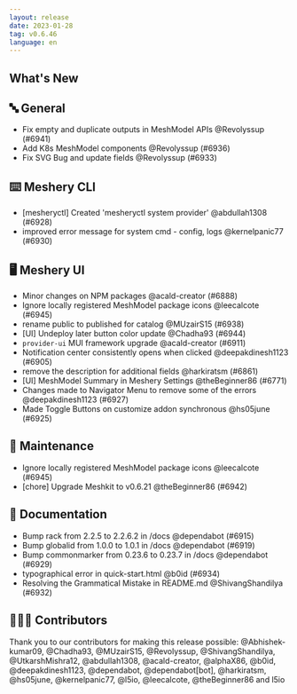 ```yaml
---
layout: release
date: 2023-01-28
tag: v0.6.46
language: en
---
```


## What's New

## 🔤 General

- Fix empty and duplicate outputs in MeshModel APIs @Revolyssup (#6941)
- Add K8s MeshModel components @Revolyssup (#6936)
- Fix SVG Bug and update fields @Revolyssup (#6933)

## ⌨️ Meshery CLI

- [mesheryctl] Created 'mesheryctl system provider' @abdullah1308 (#6928)
- improved error message for system cmd - config, logs @kernelpanic77 (#6930)

## 🖥 Meshery UI

- Minor changes on NPM packages @acald-creator (#6888)
- Ignore locally registered MeshModel package icons @leecalcote (#6945)
- rename public to published for catalog @MUzairS15 (#6938)
- [UI] Undeploy later button color update @Chadha93 (#6944)
- `provider-ui` MUI framework upgrade @acald-creator (#6911)
- Notification center consistently opens when clicked @deepakdinesh1123 (#6905)
- remove the description for additional fields @harkiratsm (#6861)
- [UI] MeshModel Summary in Meshery Settings @theBeginner86 (#6771)
- Changes made to Navigator Menu to remove some of the errors @deepakdinesh1123 (#6927)
- Made Toggle Buttons on customize addon synchronous @hs05june (#6925)

## 🧰 Maintenance

- Ignore locally registered MeshModel package icons @leecalcote (#6945)
- [chore] Upgrade Meshkit to v0.6.21 @theBeginner86 (#6942)

## 📖 Documentation

- Bump rack from 2.2.5 to 2.2.6.2 in /docs @dependabot (#6915)
- Bump globalid from 1.0.0 to 1.0.1 in /docs @dependabot (#6919)
- Bump commonmarker from 0.23.6 to 0.23.7 in /docs @dependabot (#6929)
- typographical error in quick-start.html @b0id (#6934)
- Resolving the Grammatical Mistake in README.md @ShivangShandilya (#6932)

## 👨🏽‍💻 Contributors

Thank you to our contributors for making this release possible:
@Abhishek-kumar09, @Chadha93, @MUzairS15, @Revolyssup, @ShivangShandilya, @UtkarshMishra12, @abdullah1308, @acald-creator, @alphaX86, @b0id, @deepakdinesh1123, @dependabot, @dependabot[bot], @harkiratsm, @hs05june, @kernelpanic77, @l5io, @leecalcote, @theBeginner86 and l5io
